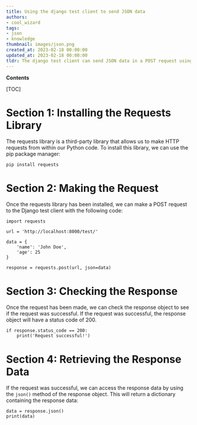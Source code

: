 ```yaml
---
title: Using the django test client to send JSON data
authors:
- cool_wizard
tags:
- json
- knowledge
thumbnail: images/json.png
created_at: 2023-02-18 00:00:00
updated_at: 2023-02-18 00:00:00
tldr: The django test client can send JSON data in a POST request using the JSON argument.
---
```


**Contents**

[TOC]

# Section 1: Installing the Requests Library

The requests library is a third-party library that allows us to make HTTP requests from within our Python code. To install this library, we can use the pip package manager:

`pip install requests`

# Section 2: Making the Request

Once the requests library has been installed, we can make a POST request to the Django test client with the following code:

```
import requests

url = 'http://localhost:8000/test/'

data = {
    'name': 'John Doe',
    'age': 25
}

response = requests.post(url, json=data)
```

# Section 3: Checking the Response

Once the request has been made, we can check the response object to see if the request was successful. If the request was successful, the response object will have a status code of 200.

```
if response.status_code == 200:
    print('Request successful!')
```

# Section 4: Retrieving the Response Data

If the request was successful, we can access the response data by using the `json()` method of the response object. This will return a dictionary containing the response data:

```
data = response.json()
print(data)
```
